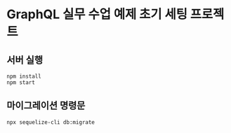 # GraphQL 실무 수업 예제 초기 세팅 프로젝트

## 서버 실행

```
npm install
npm start
```

## 마이그레이션 명령문

```
npx sequelize-cli db:migrate
```

